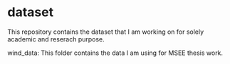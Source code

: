 # dataset

This repository contains the dataset that I am working on for solely academic and reserach purpose. 

wind_data: This folder contains the data I am using for MSEE thesis work. 
